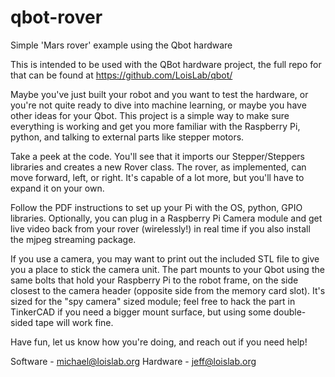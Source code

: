 # qbot-rover
Simple 'Mars rover' example using the Qbot hardware

This is intended to be used with the QBot hardware project, the full repo for that can be found at https://github.com/LoisLab/qbot/

Maybe you've just built your robot and you want to test the hardware, or you're not quite ready to dive into machine learning, or maybe you have other ideas for your Qbot.  This project is a simple way to make sure everything is working and get you more familiar with the Raspberry Pi, python, and talking to external parts like stepper motors.

Take a peek at the code.  You'll see that it imports our Stepper/Steppers libraries and creates a new Rover class.  The rover, as implemented, can move forward, left, or right.  It's capable of a lot more, but you'll have to expand it on your own.

Follow the PDF instructions to set up your Pi with the OS, python, GPIO libraries.  Optionally, you can plug in a Raspberry Pi Camera module and get live video back from your rover (wirelessly!) in real time if you also install the mjpeg streaming package.

If you use a camera, you may want to print out the included STL file to give you a place to stick the camera unit.  The part mounts to your Qbot using the same bolts that hold your Raspberry Pi to the robot frame, on the side closest to the camera header (opposite side from the memory card slot).  It's sized for the "spy camera" sized module; feel free to hack the part in TinkerCAD if you need a bigger mount surface, but using some double-sided tape will work fine.

Have fun, let us know how you're doing, and reach out if you need help!

Software - michael@loislab.org
Hardware - jeff@loislab.org
